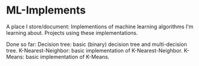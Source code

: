 # ML-Implements
A place I store/document:
	Implementions of machine learning algorithms I'm learning about.
	Projects using these implementations.

Done so far:
  Decision tree: basic (binary) decision tree and multi-decision tree.
  K-Nearest-Neighbor: basic implementation of K-Nearest-Neighbor.
  K-Means: basic implementation of K-Means.